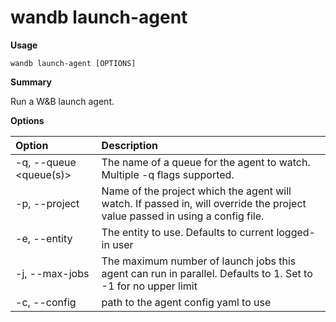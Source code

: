 # wandb launch-agent

**Usage**

`wandb launch-agent [OPTIONS]`

**Summary**

Run a W&B launch agent.

**Options**

| **Option** | **Description** |
| :--- | :--- |
| -q, --queue <queue(s)> | The name of a queue for the agent to watch. Multiple   -q flags supported. |
| -p, --project | Name of the project which the agent will watch. If   passed in, will override the project value passed in using a config file. |
| -e, --entity | The entity to use. Defaults to current logged-in   user |
| -j, --max-jobs | The maximum number of launch jobs this agent can run   in parallel. Defaults to 1. Set to -1 for no upper limit |
| -c, --config | path to the agent config yaml to use |

